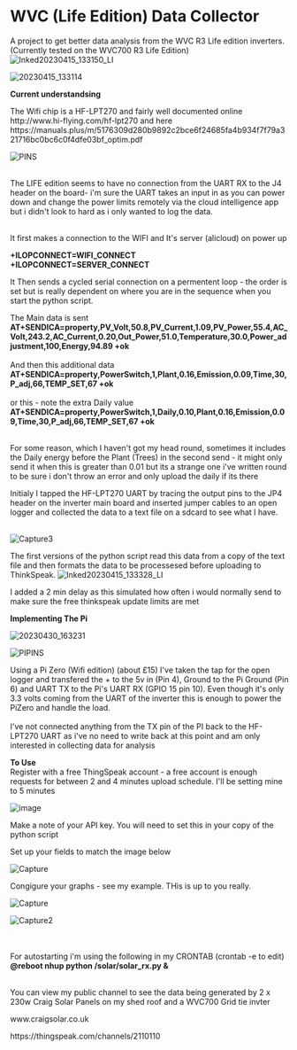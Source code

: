 # WVC (Life Edition) Data Collector
A project to get better data analysis from the WVC R3 Life edition inverters. (Currently tested on the WVC700 R3 Life Edition)
![Inked20230415_133150_LI](https://user-images.githubusercontent.com/18092613/234235327-2c00d303-561b-4173-b354-c25f6d245ed6.jpg)

![20230415_133114](https://user-images.githubusercontent.com/18092613/234233316-eb3c3f2d-cd98-4a34-8e79-3b9246bc3d0d.jpg)

<b>Current understandsing</b>
<p>The Wifi chip is a HF-LPT270 and fairly well documented online http://www.hi-flying.com/hf-lpt270 and here https://manuals.plus/m/5176309d280b9892c2bce6f24685fa4b934f7f79a321716bc0bc6c0f4dfe03bf_optim.pdf
</p>

![PINS](https://user-images.githubusercontent.com/18092613/234236983-367b608f-5a6a-4150-9e70-705137ed0e23.jpg)

<br>
The LIFE edition seems to have no connection from the UART RX to the J4 header on the board- i'm sure the UART takes an input in as you can power down and change the power limits remotely via the cloud intelligence app but i didn't look to hard as i only wanted to log the data.

<p></br>It first makes a connection to the WIFI and It's server (alicloud) on power up</br></p>

<b>+ILOPCONNECT=WIFI_CONNECT</br>
+ILOPCONNECT=SERVER_CONNECT</b>

It Then sends a cycled serial connection on a permentent loop - the order is set but is really dependent on where you are in the sequence when you start the python script.

The Main data is sent</br>
<b>
AT+SENDICA=property,PV_Volt,50.8,PV_Current,1.09,PV_Power,55.4,AC_Volt,243.2,AC_Current,0.20,Out_Power,51.0,Temperature,30.0,Power_adjustment,100,Energy,94.89
+ok<br></br>
</b>
And then this additional data</br>
<b>
AT+SENDICA=property,PowerSwitch,1,Plant,0.16,Emission,0.09,Time,30,P_adj,66,TEMP_SET,67
+ok
</b></br><br>
or this - note the extra Daily value</br> 
<b>
AT+SENDICA=property,PowerSwitch,1,Daily,0.10,Plant,0.16,Emission,0.09,Time,30,P_adj,66,TEMP_SET,67
+ok</br></br>
</b>
<p>For some reason, which I haven't got my head round, sometimes it includes the Daily energy before the Plant (Trees) in the second send - it might only send it when this is greater than 0.01 but its a strange one i've written round to be sure i don't throw an error and only upload the daily if its there</p>

Initialy I tapped the HF-LPT270 UART by tracing the output pins to the JP4 header on the inverter main board and inserted jumper cables to an open logger and collected the data to a text file on a sdcard to see what I have.</br></br>

![Capture3](https://user-images.githubusercontent.com/18092613/234678467-3cc8e391-3103-483f-9b58-dfbc72d7a9f2.JPG)


The first versions of the python script read this data from a copy of the text file and then formats the data to be processesed before uploading to ThinkSpeak.
![Inked20230415_133328_LI](https://user-images.githubusercontent.com/18092613/234235022-c4843dd2-7ab7-402a-93a3-801890a17e90.jpg)

I added a 2 min delay as this simulated how often i would normally send to make sure the free thinkspeak update limits are met

<b>Implementing The Pi</b>

![20230430_163231](https://user-images.githubusercontent.com/18092613/235365455-16fb6488-a7b9-40fe-8787-7cbd85594602.jpg)

![PIPINS](https://user-images.githubusercontent.com/18092613/234257432-985cef0f-196d-4d22-b502-a0df802867ba.JPG)

Using a Pi Zero (Wifi edition) (about £15) I've taken the tap for the open logger and transfered the + to the 5v in (Pin 4), Ground to  the Pi Ground (Pin 6) and UART TX to the Pi's UART RX (GPIO 15 pin 10).  Even though it's only 3.3 volts coming from the UART of the inverter this is enough to power the PiZero and handle the load.  <br><br>
I've not connected anything from the TX pin of the PI back to the HF-LPT270 UART as i've no need to write back at this point and am only interested in collecting data for analysis


<b>To Use</b><br>
Register with a free ThingSpeak account - a free account is enough requests for between 2 and 4 minutes upload schedule.  I'll be setting mine to 5 minutes

![image](https://user-images.githubusercontent.com/18092613/233067232-51e05831-b3dd-4651-9f8d-82283e4708a2.png)
  
Make a note of your API key.  You will need to set this in your copy of the python script

Set up your fields to match the image below
  
![Capture](https://user-images.githubusercontent.com/18092613/234677141-04bc95c9-53bc-4499-9972-5cbd558222a9.JPG)


Congigure your graphs - see my example.  THis is up to you really.  

![Capture](https://user-images.githubusercontent.com/18092613/236232260-4ddc080b-ae5f-4b26-9f4a-7cf8dd2fd8ca.JPG)

 ![Capture2](https://user-images.githubusercontent.com/18092613/234677349-48bf4ba5-0e97-47fc-b27d-e848fbc75767.JPG)

 <BR><BR>
 For autostarting i'm using the following in my CRONTAB (crontab -e to edit)  <b>@reboot nhup python /solar/solar_rx.py &</b>
 <BR><BR>
 
 You can view my public channel to see the data being generated by 2 x 230w Craig Solar Panels on my shed roof and a WVC700 Grid tie invter<BR>
   <p>www.craigsolar.co.uk</p>
 https://thingspeak.com/channels/2110110

